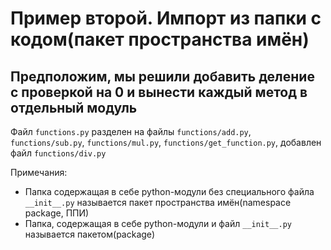 # Пример второй. Импорт из папки с кодом(пакет пространства имён)

## Предположим, мы решили добавить деление с проверкой на 0 и вынести каждый метод в отдельный модуль

Файл `functions.py` разделен на файлы `functions/add.py`, `functions/sub.py`, `functions/mul.py`, `functions/get_function.py`, добавлен файл `functions/div.py`



Примечания:
 - Папка содержащая в себе python-модули без специального файла `__init__.py` называется пакет пространства имён(namespace package, ППИ)
 - Папка, содержащая в себе python-модули и файл `__init__.py` называется пакетом(package)
